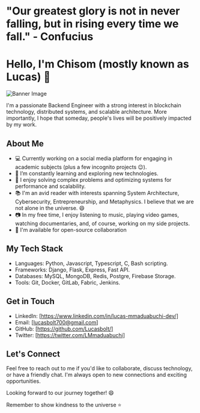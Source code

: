 # "Our greatest glory is not in never falling, but in rising every time we fall." - Confucius

<h1> Hello, I'm Chisom (mostly known as Lucas) 👋 </h1>

![Banner Image](https://github.com/Lucasbolt/images/blob/main/cyber.jpeg?raw=true)

I'm a passionate Backend Engineer with a strong interest in blockchain technology, distributed systems, and scalable architecture. More importantly, I hope that someday, people's lives will be positively impacted by my work. 

## About Me

- 💻 Currently working on a social media platform for engaging in academic subjects (plus a few incognito projects 😉).
- 🌱 I’m constantly learning and exploring new technologies.
- 🚀 I enjoy solving complex problems and optimizing systems for performance and scalability.
- 📚 I'm an avid reader with interests spanning System Architecture, Cybersecurity, Entrepreneurship, and Metaphysics. I believe that we are not alone in the universe. 😄
- 📷 In my free time, I enjoy listening to music, playing video games, watching documentaries, and, of course, working on my side projects.
- 🤝 I'm available for open-source collaboration

## My Tech Stack

- Languages: Python, Javascript, Typescript, C, Bash scripting.
- Frameworks: Django, Flask, Express, Fast API.
- Databases: MySQL, MongoDB, Redis, Postgre, Firebase Storage.
- Tools: Git, Docker, GitLab, Fabric, Jenkins.

## Get in Touch

- LinkedIn: [https://www.linkedin.com/in/lucas-mmaduabuchi-dev/]
- Email: [lucasbolt700@gmail.com]
- GitHub: [https://github.com/Lucasbolt/]
- Twitter: [https://twitter.com/LMmaduabuchi]

## Let's Connect
Feel free to reach out to me if you'd like to collaborate, discuss technology, or have a friendly chat. I'm always open to new connections and exciting opportunities.

Looking forward to our journey together! 😄

Remember to show kindness to the universe ⭐
